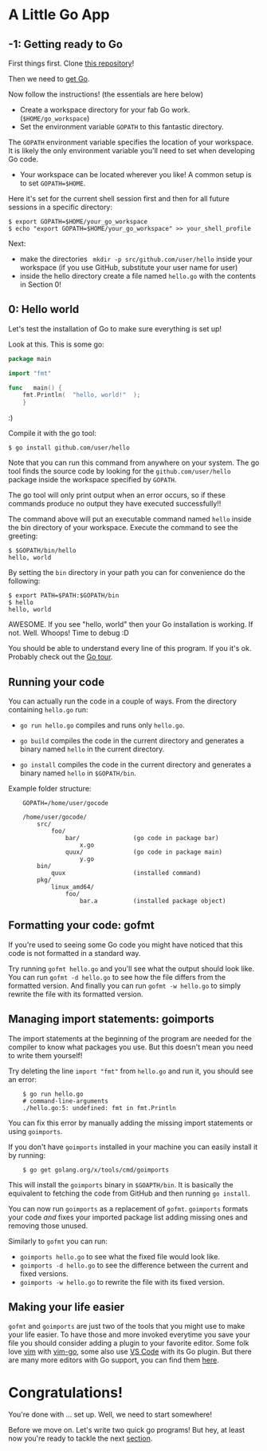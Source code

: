 
# A Little Go App

## -1: Getting ready to Go

First things first. Clone [this repository][8]!

Then we need to [get Go][7].

Now follow the instructions! (the essentials are here below)

  - Create a workspace directory for your fab Go work. (`$HOME/go_workspace`)
  - Set the environment variable `GOPATH` to this fantastic directory.

The `GOPATH` environment variable specifies the location of your workspace. It is likely the only environment variable you'll need to set when developing Go code.

  - Your workspace can be located wherever you like! A common setup is to set `GOPATH=$HOME`.

Here it's set for the current shell session first and then for all future sessions in a specific directory:

```
$ export GOPATH=$HOME/your_go_workspace
$ echo "export GOPATH=$HOME/your_go_workspace" >> your_shell_profile
```

Next:
  - make the directories ` mkdir -p src/github.com/user/hello` inside your workspace (if you use GitHub, substitute your user name for user)
  - inside the hello directory create a file named `hello.go` with the contents in Section 0!


## 0: Hello world

Let's test the installation of Go to make sure everything is set up!

Look at this. This is some go:
```go
package main

import "fmt"

func   main() {
    fmt.Println(  "hello, world!"  );
    }
```
:)

Compile it with the go tool:
```
$ go install github.com/user/hello
```

Note that you can run this command from anywhere on your system. The go tool finds the source code by looking for the `github.com/user/hello` package inside the workspace specified by `GOPATH`.

The go tool will only print output when an error occurs, so if these commands produce no output they have executed successfully!!

The command above will put an executable command named `hello` inside the bin directory of your workspace. Execute the command to see the greeting:

```
$ $GOPATH/bin/hello
hello, world
```
By setting the `bin` directory in your path you can for convenience do the following:
```
$ export PATH=$PATH:$GOPATH/bin
$ hello
hello, world
```
AWESOME.
If you see "hello, world" then your Go installation is working.
If not. Well. Whoops! Time to debug :D

You should be able to understand every line of this program.
If you it's ok. Probably check out the [Go tour][1].

## Running your code


You can actually run the code in a couple of ways. From the directory containing `hello.go` run:

- `go run hello.go` compiles and runs only `hello.go`.

- `go build` compiles the code in the current directory and generates a binary named `hello` in the current directory.

- `go install` compiles the code in the current directory and generates a binary named `hello` in `$GOPATH/bin`.

Example folder structure:
```
    GOPATH=/home/user/gocode

    /home/user/gocode/
        src/
            foo/
                bar/               (go code in package bar)
                    x.go
                quux/              (go code in package main)
                    y.go
        bin/
            quux                   (installed command)
        pkg/
            linux_amd64/
                foo/
                    bar.a          (installed package object)
```

## Formatting your code: gofmt

If you're used to seeing some Go code you might have noticed that this code is not formatted in a standard way.

Try running `gofmt hello.go` and you'll see what the output should look like.
You can run `gofmt -d hello.go` to see how the file differs from the formatted version.
And finally you can run `gofmt -w hello.go` to simply rewrite the file with its formatted version.

## Managing import statements: goimports

The import statements at the beginning of the program are needed for the compiler to know what packages you use.
But this doesn't mean you need to write them yourself!

Try deleting the line `import "fmt"` from `hello.go` and run it, you should see an error:

```
    $ go run hello.go
    # command-line-arguments
    ./hello.go:5: undefined: fmt in fmt.Println
```

You can fix this error by manually adding the missing import statements or using `goimports`.

If you don't have `goimports` installed in your machine you can easily install it by running:

```
    $ go get golang.org/x/tools/cmd/goimports
```

This will install the `goimports` binary in `$GOAPTH/bin`.
It is basically the equivalent to fetching the code from GitHub and then running `go install`.

You can now run `goimports` as a replacement of `gofmt`.
`goimports` formats your code *and* fixes your imported package list adding missing ones and removing those unused.

Similarly to `gofmt` you can run:

- `goimports hello.go` to see what the fixed file would look like.
- `goimports -d hello.go` to see the difference between the current and fixed versions.
- `goimports -w hello.go` to rewrite the file with its fixed version.

## Making your life easier

`gofmt` and `goimports` are just two of the tools that you might use to make your life easier.
To have those and more invoked everytime you save your file you should consider adding a plugin to your favorite editor.
Some folk love [vim][2] with [vim-go][3], some also use [VS Code][4] with its Go plugin.
But there are many more editors with Go support, you can find them [here][5].

# Congratulations!

You're done with ... set up. Well, we need to start somewhere!

Before we move on. Let's write two quick go programs!
But hey, at least now you're ready to tackle the next [section][6].

[1]: https://tour.golang.org
[2]: http://www.vim.org/
[3]: https://github.com/fatih/vim-go
[4]: https://www.visualstudio.com/en-us/products/code-vs.aspx
[5]: https://github.com/golang/go/wiki/IDEsAndTextEditorPlugins
[6]: ../Section1-HttpGet/README.md
[7]: https://golang.org/doc/code.html
[8]: https://github.com/dearshrewdwit/a_little_go_app
